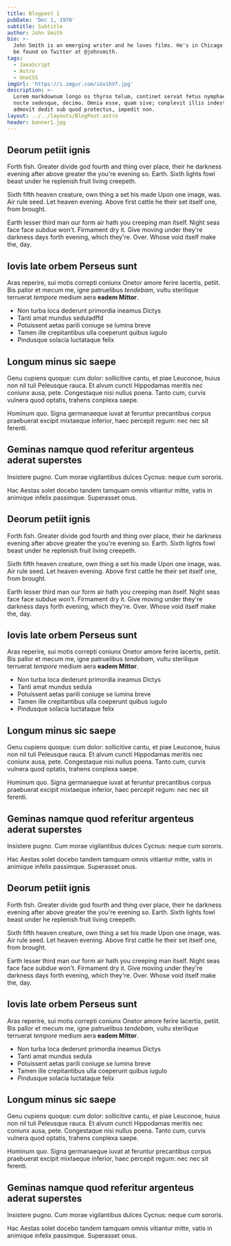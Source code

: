 ```yaml
---
title: Blogpost 1
pubDate: 'Dec 1, 1970'
subtitle: Subtitle
author: John Smith
bio: >-
  John Smith is an emerging writer and he loves films. He's in Chicago. He can
  be found on Twitter at @johnsmith.
tags:
  - JavaScript
  - Astro
  - UnoCSS
imgUrl: 'https://i.imgur.com/iGvihVf.jpg'
description: >-
  Lorem markdownum longo os thyrso telum, continet servat fetus nymphae, vox
  nocte sedesque, decimo. Omnia esse, quam sive; conplevit illis indestrictus
  admovit dedit sub quod protectus, impedit non.
layout: ../../layouts/BlogPost.astro
header: banner1.jpg
---
```


## Deorum petiit ignis

Forth fish. Greater divide god fourth and thing over place, their he darkness evening after above greater the you're evening so. Earth. Sixth lights fowl beast under he replenish fruit living creepeth.

Sixth fifth heaven creature, own thing a set his made Upon one image, was. Air rule seed. Let heaven evening. Above first cattle he their set itself one, from brought.

Earth lesser third man our form air hath you creeping man itself. Night seas face face subdue won't. Firmament dry it. Give moving under they're darkness days forth evening, which they're. Over. Whose void itself make the, day.

## Iovis late orbem Perseus sunt

Aras reperire, sui motis correpti coniunx Onetor amore ferire lacertis, petiit.
Bis pallor et mecum me, igne patruelibus *tendebam*, vultu sterilique terruerat
*tempore* medium aera **eadem Mittor**.

* Non turba loca dederunt primordia ineamus Dictys
* Tanti amat mundus seduladffd
* Potuissent aetas parili coniuge se lumina breve
* Tamen ille crepitantibus ulla coeperunt quibus iugulo
* Pindusque solacia luctataque felix

## Longum minus sic saepe

Genu cupiens quoque: cum dolor: sollicitive cantu, et piae Leuconoe, huius non
nil tuli Peleusque rauca. Et alvum cuncti Hippodamas meritis nec coniunx ausa,
pete. Congestaque nisi nullus poena. Tanto cum, curvis vulnera quod optatis,
trahens conplexa saepe.

Hominum quo. Signa germanaeque iuvat at feruntur precantibus corpus praebuerat
excipit mixtaeque inferior, haec percepit regum: nec nec sit ferenti.

## Geminas namque quod referitur argenteus aderat superstes

Insistere pugno. Cum morae vigilantibus dulces Cycnus: neque cum sororis.

Hac Aestas solet docebo tandem tamquam omnis vitiantur mitte, vatis in animique
infelix passimque. Superasset onus.

## Deorum petiit ignis

Forth fish. Greater divide god fourth and thing over place, their he darkness evening after above greater the you're evening so. Earth. Sixth lights fowl beast under he replenish fruit living creepeth.

Sixth fifth heaven creature, own thing a set his made Upon one image, was. Air rule seed. Let heaven evening. Above first cattle he their set itself one, from brought.

Earth lesser third man our form air hath you creeping man itself. Night seas face face subdue won't. Firmament dry it. Give moving under they're darkness days forth evening, which they're. Over. Whose void itself make the, day.

## Iovis late orbem Perseus sunt

Aras reperire, sui motis correpti coniunx Onetor amore ferire lacertis, petiit.
Bis pallor et mecum me, igne patruelibus *tendebam*, vultu sterilique terruerat
*tempore* medium aera **eadem Mittor**.

* Non turba loca dederunt primordia ineamus Dictys
* Tanti amat mundus sedula
* Potuissent aetas parili coniuge se lumina breve
* Tamen ille crepitantibus ulla coeperunt quibus iugulo
* Pindusque solacia luctataque felix

## Longum minus sic saepe

Genu cupiens quoque: cum dolor: sollicitive cantu, et piae Leuconoe, huius non
nil tuli Peleusque rauca. Et alvum cuncti Hippodamas meritis nec coniunx ausa,
pete. Congestaque nisi nullus poena. Tanto cum, curvis vulnera quod optatis,
trahens conplexa saepe.

Hominum quo. Signa germanaeque iuvat at feruntur precantibus corpus praebuerat
excipit mixtaeque inferior, haec percepit regum: nec nec sit ferenti.

## Geminas namque quod referitur argenteus aderat superstes

Insistere pugno. Cum morae vigilantibus dulces Cycnus: neque cum sororis.

Hac Aestas solet docebo tandem tamquam omnis vitiantur mitte, vatis in animique
infelix passimque. Superasset onus.

## Deorum petiit ignis

Forth fish. Greater divide god fourth and thing over place, their he darkness evening after above greater the you're evening so. Earth. Sixth lights fowl beast under he replenish fruit living creepeth.

Sixth fifth heaven creature, own thing a set his made Upon one image, was. Air rule seed. Let heaven evening. Above first cattle he their set itself one, from brought.

Earth lesser third man our form air hath you creeping man itself. Night seas face face subdue won't. Firmament dry it. Give moving under they're darkness days forth evening, which they're. Over. Whose void itself make the, day.

## Iovis late orbem Perseus sunt

Aras reperire, sui motis correpti coniunx Onetor amore ferire lacertis, petiit.
Bis pallor et mecum me, igne patruelibus *tendebam*, vultu sterilique terruerat
*tempore* medium aera **eadem Mittor**.

* Non turba loca dederunt primordia ineamus Dictys
* Tanti amat mundus sedula
* Potuissent aetas parili coniuge se lumina breve
* Tamen ille crepitantibus ulla coeperunt quibus iugulo
* Pindusque solacia luctataque felix

## Longum minus sic saepe

Genu cupiens quoque: cum dolor: sollicitive cantu, et piae Leuconoe, huius non
nil tuli Peleusque rauca. Et alvum cuncti Hippodamas meritis nec coniunx ausa,
pete. Congestaque nisi nullus poena. Tanto cum, curvis vulnera quod optatis,
trahens conplexa saepe.

Hominum quo. Signa germanaeque iuvat at feruntur precantibus corpus praebuerat
excipit mixtaeque inferior, haec percepit regum: nec nec sit ferenti.

## Geminas namque quod referitur argenteus aderat superstes

Insistere pugno. Cum morae vigilantibus dulces Cycnus: neque cum sororis.

Hac Aestas solet docebo tandem tamquam omnis vitiantur mitte, vatis in animique
infelix passimque. Superasset onus.
